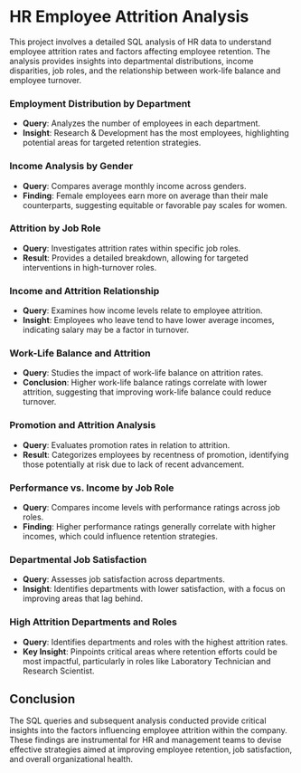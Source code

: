 # HR Employee Attrition Analysis

This project involves a detailed SQL analysis of HR data to understand employee attrition rates and factors affecting employee retention. The analysis provides insights into departmental distributions, income disparities, job roles, and the relationship between work-life balance and employee turnover.

### Employment Distribution by Department
- **Query**: Analyzes the number of employees in each department.
- **Insight**: Research & Development has the most employees, highlighting potential areas for targeted retention strategies.
 
### Income Analysis by Gender 
- **Query**: Compares average monthly income across genders.
- **Finding**: Female employees earn more on average than their male counterparts, suggesting equitable or favorable pay scales for women.

### Attrition by Job Role
- **Query**: Investigates attrition rates within specific job roles.
- **Result**: Provides a detailed breakdown, allowing for targeted interventions in high-turnover roles.

### Income and Attrition Relationship
- **Query**: Examines how income levels relate to employee attrition.
- **Insight**: Employees who leave tend to have lower average incomes, indicating salary may be a factor in turnover.

### Work-Life Balance and Attrition
- **Query**: Studies the impact of work-life balance on attrition rates.
- **Conclusion**: Higher work-life balance ratings correlate with lower attrition, suggesting that improving work-life balance could reduce turnover.

### Promotion and Attrition Analysis
- **Query**: Evaluates promotion rates in relation to attrition.
- **Result**: Categorizes employees by recentness of promotion, identifying those potentially at risk due to lack of recent advancement.

### Performance vs. Income by Job Role
- **Query**: Compares income levels with performance ratings across job roles.
- **Finding**: Higher performance ratings generally correlate with higher incomes, which could influence retention strategies.

### Departmental Job Satisfaction
- **Query**: Assesses job satisfaction across departments.
- **Insight**: Identifies departments with lower satisfaction, with a focus on improving areas that lag behind.

### High Attrition Departments and Roles
- **Query**: Identifies departments and roles with the highest attrition rates.
- **Key Insight**: Pinpoints critical areas where retention efforts could be most impactful, particularly in roles like Laboratory Technician and Research Scientist.

## Conclusion

The SQL queries and subsequent analysis conducted provide critical insights into the factors influencing employee attrition within the company. These findings are instrumental for HR and management teams to devise effective strategies aimed at improving employee retention, job satisfaction, and overall organizational health.

